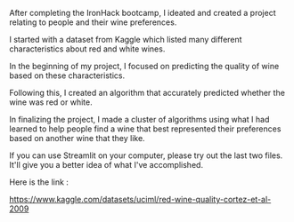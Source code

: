 After completing the IronHack bootcamp, I ideated and created a project relating to people and their wine preferences.

I started with a dataset from Kaggle which listed many different characteristics about red and white wines.

In the beginning of my project, I focused on predicting the quality of wine based on these characteristics.

Following this, I created an algorithm that accurately predicted whether the wine was red or white.

In finalizing the project, I made a cluster of algorithms using what I had learned to help people find a wine that best represented their preferences based on another wine that they like.

If you can use Streamlit on your computer, please try out the last two files. It'll give you a better idea of what I've accomplished.

Here is the link :

https://www.kaggle.com/datasets/uciml/red-wine-quality-cortez-et-al-2009
